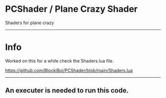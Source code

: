 # PCShader / Plane Crazy Shader
Shaders for plane crazy

----
# Info

Worked on this for a while check the Shaders.lua file.

https://github.com/BlockiBoi/PCShader/blob/main/Shaders.lua

----

## An executer is needed to run this code.
